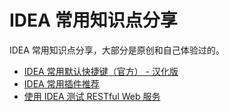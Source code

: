 # IDEA 常用知识点分享

IDEA 常用知识点分享，大部分是原创和自己体验过的。

- [IDEA 常用默认快捷键（官方） - 汉化版](./shortcut/README.md)
- [IDEA 常用插件推荐](./plugins/README.md)
- [使用 IDEA 测试 RESTful Web 服务](./docs/001.md)


